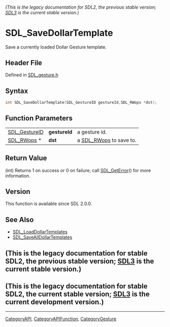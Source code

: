###### (This is the legacy documentation for SDL2, the previous stable version; [SDL3](https://wiki.libsdl.org/SDL3/) is the current stable version.)
# SDL_SaveDollarTemplate

Save a currently loaded Dollar Gesture template.

## Header File

Defined in [SDL_gesture.h](https://github.com/libsdl-org/SDL/blob/SDL2/include/SDL_gesture.h)

## Syntax

```c
int SDL_SaveDollarTemplate(SDL_GestureID gestureId,SDL_RWops *dst);
```

## Function Parameters

|                                |               |                                      |
| ------------------------------ | ------------- | ------------------------------------ |
| [SDL_GestureID](SDL_GestureID) | **gestureId** | a gesture id.                        |
| [SDL_RWops](SDL_RWops) *       | **dst**       | a [SDL_RWops](SDL_RWops) to save to. |

## Return Value

(int) Returns 1 on success or 0 on failure; call
[SDL_GetError](SDL_GetError)() for more information.

## Version

This function is available since SDL 2.0.0.

## See Also

- [SDL_LoadDollarTemplates](SDL_LoadDollarTemplates)
- [SDL_SaveAllDollarTemplates](SDL_SaveAllDollarTemplates)


## (This is the legacy documentation for stable SDL2, the previous stable version; [SDL3](https://wiki.libsdl.org/SDL3/) is the current stable version.)



## (This is the legacy documentation for stable SDL2, the current stable version; [SDL3](https://wiki.libsdl.org/SDL3/) is the current development version.)



----
[CategoryAPI](CategoryAPI), [CategoryAPIFunction](CategoryAPIFunction), [CategoryGesture](CategoryGesture)

